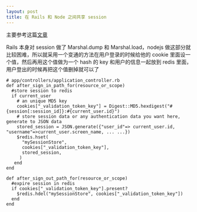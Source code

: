 ```yaml
---
layout: post
title: 在 Rails 和 Node 之间共享 session
---
```


主要参考这篇[文章](http://stevenyue.com/2013/07/04/sharing-sessions-and-authentication-between-rails-and-node-js-using-redis/)

Rails 本身对 session 做了 Marshal.dump 和 Marshal.load，nodejs 做这部分就比较困难，所以就采用一个变通的方法在用户登录的时候给他的 cookie 里面设一个值，然后再用这个值做为一个 hash 的 key 和用户的信息一起放到 redis 里面，用户登出的时候再把这个值删掉就可以了

```
# app/controllers/application_controller.rb
def after_sign_in_path_for(resource_or_scope)
  #store session to redis
  if current_user
    # an unique MD5 key
    cookies["_validation_token_key"] = Digest::MD5.hexdigest("#{session[:session_id]}:#{current_user.id}")
    # store session data or any authentication data you want here, generate to JSON data
    stored_session = JSON.generate({"user_id"=> current_user.id, "username"=>current_user.screen_name, ... ...})
    $redis.hset(
      "mySessionStore",
      cookies["_validation_token_key"],
      stored_session,
     )
   end
end
 
def after_sign_out_path_for(resource_or_scope)
  #expire session in redis
  if cookies["_validation_token_key"].present?
    $redis.hdel("mySessionStore", cookies["_validation_token_key"])
  end
end
```
